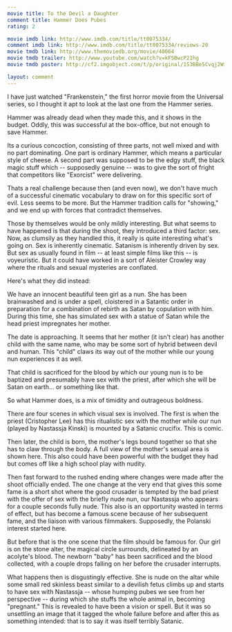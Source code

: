 ```yaml
---
movie title: To the Devil a Daughter
comment title: Hammer Does Pubes
rating: 2

movie imdb link: http://www.imdb.com/title/tt0075334/
comment imdb link: http://www.imdb.com/title/tt0075334/reviews-20
movie tmdb link: http://www.themoviedb.org/movie/40064
movie tmdb trailer: http://www.youtube.com/watch?v=kFSBwcP21hg
movie tmdb poster: http://cf2.imgobject.com/t/p/original/1S3BBe5Cvqj2WiMXRUBFRsRRYwO.jpg

layout: comment
---
```


I have just watched "Frankenstein," the first horror movie from the Universal series, so I thought it apt to look at the last one from the Hammer series.

Hammer was already dead when they made this, and it shows in the budget. Oddly, this was successful at the box-office, but not enough to save Hammer.

Its a curious concoction, consisting of three parts, not well mixed and with no part dominating. One part is ordinary Hammer, which means a particular style of cheese. A second part was supposed to be the edgy stuff, the black magic stuff which -- supposedly genuine -- was to give the sort of fright that competitors like "Exorcist" were delivering.

Thats a real challenge because then (and even now), we don't have much of a successful cinematic vocabulary to draw on for this specific sort of evil. Less seems to be more. But the Hammer tradition calls for "showing," and we end up with forces that contradict themselves.

Those by themselves would be only mildly interesting. But what seems to have happened is that during the shoot, they introduced a third factor: sex. Now, as clumsily as they handled this, it really is quite interesting what's going on. Sex is inherently cinematic. Satanism is inherently driven by sex. But sex as usually found in film -- at least simple films like this -- is voyeuristic. But it could have worked in a sort of Aleister Crowley way where the rituals and sexual mysteries are conflated. 

Here's what they did instead:

We have an innocent beautiful teen girl as a nun. She has been brainwashed and is under a spell, cloistered in a Satantic order in preparation for a combination of rebirth as Satan by copulation with him. During this time, she has simulated sex with a statue of Satan while the head priest impregnates her mother.

The date is approaching. It seems that her mother (it isn't clear) has another child with the same name, who may be some sort of hybrid between devil and human. This "child" claws its way out of the mother while our young nun experiences it as well. 

That child is sacrificed for the blood by which our young nun is to be baptized and presumably have sex with the priest, after which she will be Satan on earth... or something like that.

So what Hammer does, is a mix of timidity and outrageous boldness. 

There are four scenes in which visual sex is involved. The first is when the priest (Cristopher Lee) has this ritualistic sex with the mother while our nun (played by Nastassja Kinski) is mounted by a Satanic crucifix. This is comic.

Then later, the child is born, the mother's legs bound together so that she has to claw through the body. A full view of the mother's sexual area is shown here. This also could have been powerful with the budget they had but comes off like a high school play with nudity.

Then fast forward to the rushed ending where changes were made after the shoot officially ended. The one change at the very end that gives this some fame is a short shot where the good crusader is tempted by the bad priest with the offer of sex with the briefly nude nun, our Nastassja who appears for a couple seconds fully nude. This also is an opportunity wasted in terms of effect, but has become a famous scene because of her subsequent fame, and the liaison with various filmmakers. Supposedly, the Polanski interest started here.

But before that is the one scene that the film should be famous for. Our girl is on the stone alter, the magical circle surrounds, delineated by an acolyte's blood. The newborn "baby" has been sacrificed and the blood collected, with a couple drops falling on her before the crusader interrupts.

What happens then is disgustingly effective. She is nude on the altar while some small red skinless beast similar to a devilish fetus climbs up and starts to have sex with Nastassja -- whose humping pubes we see from her perspective -- during which she stuffs the whole animal in, becoming "pregnant." This is revealed to have been a vision or spell. But it was so unsettling an image that it tagged the whole failure before and after this as something intended: that is to say it was itself terribly Satanic.